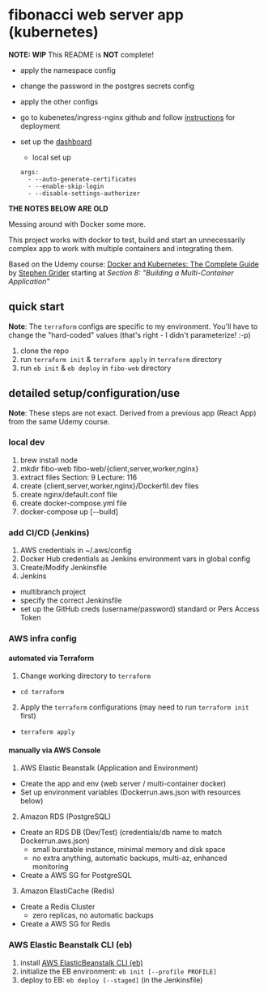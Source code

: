 # fibonacci web server app (kubernetes)

**NOTE: WIP** This README is **NOT** complete!

- apply the namespace config
- change the password in the postgres secrets config
- apply the other configs
- go to kubenetes/ingress-nginx github and follow [instructions](https://kubernetes.github.io/ingress-nginx/deploy/) for deployment
- set up the [dashboard](https://github.com/kubernetes/dashboard)
   - local set up

   ```
   args:
     - --auto-generate-certificates
     - --enable-skip-login
     - --disable-settings-authorizer
  ```

**THE NOTES BELOW ARE OLD**

Messing around with Docker some more.

This project works with docker to test, build and start an unnecessarily complex app to work with multiple containers and integrating them.

Based on the Udemy course:
[Docker and Kubernetes: The Complete Guide](https://www.udemy.com/course/docker-and-kubernetes-the-complete-guide)
by [Stephen Grider](https://www.udemy.com/user/sgslo/)
starting at *Section 8: "Building a Multi-Container Application"*

## quick start
**Note**: The `terraform` configs are specific to my environment. You'll have to change the "hard-coded" values (that's right - I didn't parameterize! :-p)

 1. clone the repo
 2. run `terraform init` & `terraform apply` in `terraform` directory
 3. run `eb init` & `eb deploy` in `fibo-web` directory

## detailed setup/configuration/use
**Note**: These steps are not exact. Derived from a previous app (React App) from the same Udemy course.

### local dev

 1. brew install node
 2. mkdir fibo-web fibo-web/{client,server,worker,nginx}
 3. extract files Section: 9 Lecture: 116
 4. create {client,server,worker,nginx}/Dockerfil.dev files
 5. create nginx/default.conf file
 6. create docker-compose.yml file
 7. docker-compose up [--build]

### add CI/CD (Jenkins)

 1. AWS credentials in ~/.aws/config
 2. Docker Hub credentials as Jenkins environment vars in global config
 3. Create/Modify Jenkinsfile
 4. Jenkins
   * multibranch project
   * specify the correct Jenkinsfile
   * set up the GitHub creds (username/password) standard or Pers Access Token

### AWS infra config

#### automated via Terraform

 1. Change working directory to `terraform`
   * `cd terraform`
 2. Apply the `terraform` configurations (may need to run `terraform init` first)
   * `terraform apply`

#### manually via AWS Console

 1. AWS Elastic Beanstalk (Application and Environment)
   * Create the app and env (web server / multi-container docker)
   * Set up environment variables (Dockerrun.aws.json with resources below)
 2. Amazon RDS (PostgreSQL)
   * Create an RDS DB (Dev/Test) (credentials/db name to match Dockerrun.aws.json)
     - small burstable instance, minimal memory and disk space
     - no extra anything, automatic backups, multi-az, enhanced monitoring
   * Create a AWS SG for PostgreSQL
 3. Amazon ElastiCache (Redis)
   * Create a Redis Cluster
     - zero replicas, no automatic backups
   * Create a AWS SG for Redis

### AWS Elastic Beanstalk CLI (eb)

 1. install [AWS ElasticBeanstalk CLI (eb)](https://github.com/aws/aws-elastic-beanstalk-cli-setup.git)
 2. initialize the EB environment: `eb init [--profile PROFILE]`
 3. deploy to EB: `eb deploy [--staged]`  (in the Jenkinsfile)
